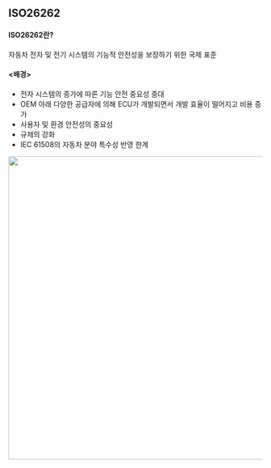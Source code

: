 ## ISO26262

#### ISO26262란?

자동차 전자 및 전기 시스템의 기능적 안전성을 보장하기 위한 국제 표준


#### <배경>

- 전자 시스템의 증가에 따른 기능 안전 중요성 증대
- OEM 아래 다양한 공급자에 의해 ECU가 개발되면서 개발 효율이 떨어지고 비용 증가
- 사용자 및 환경 안전성의 중요성
- 규제의 강화
- IEC 61508의 자동차 분야 특수성 반영 한계

<img src="https://github.com/yeoseojeong/Kyungshin-SW-Camp/assets/121150215/9d8725f7-8f9e-499f-9371-4dde8264ea63" width=600>
